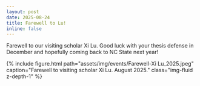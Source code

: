 ```yaml
---
layout: post
date: 2025-08-24
title: Farewell to Lu!
inline: false
---
```


Farewell to our visiting scholar Xi Lu.
Good luck with your thesis defense in December and hopefully coming back to NC State next year!


<div class="row justify-content-sm-left">
    <div class="col-sm-9 mt-4 mt-md-0">
        {% include figure.html path="assets/img/events/Farewell-Xi Lu_2025.jpeg" caption="Farewell to visiting scholar Xi Lu. August 2025." class="img-fluid z-depth-1" %}
    </div>
</div>

<p>&nbsp;</p>

